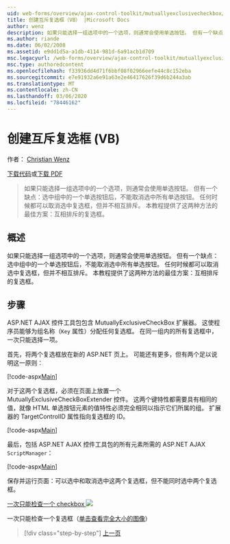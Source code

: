 ```yaml
---
uid: web-forms/overview/ajax-control-toolkit/mutuallyexclusivecheckbox/creating-mutually-exclusive-checkboxes-vb
title: 创建互斥复选框（VB） |Microsoft Docs
author: wenz
description: 如果只能选择一组选项中的一个选项，则通常会使用单选按钮。 但有一个缺点：选中组中的一个单选按钮后,。
ms.author: riande
ms.date: 06/02/2008
ms.assetid: e9dd1d5a-a1db-4114-981d-6a91acb1d709
msc.legacyurl: /web-forms/overview/ajax-control-toolkit/mutuallyexclusivecheckbox/creating-mutually-exclusive-checkboxes-vb
msc.type: authoredcontent
ms.openlocfilehash: f33936dd4d71f6bbf08f02966eefe44c8c152eba
ms.sourcegitcommit: e7e91932a6e91a63e2e46417626f39d6b244a3ab
ms.translationtype: MT
ms.contentlocale: zh-CN
ms.lasthandoff: 03/06/2020
ms.locfileid: "78446162"
---
```

# <a name="creating-mutually-exclusive-checkboxes-vb"></a>创建互斥复选框 (VB)

作者： [Christian Wenz](https://github.com/wenz)

[下载代码](https://download.microsoft.com/download/9/3/f/93f8daea-bebd-4821-833b-95205389c7d0/MutuallyExclusiveCheckBox0.vb.zip)或[下载 PDF](https://download.microsoft.com/download/b/6/a/b6ae89ee-df69-4c87-9bfb-ad1eb2b23373/mutuallyexclusivecheckbox0VB.pdf)

> 如果只能选择一组选项中的一个选项，则通常会使用单选按钮。 但有一个缺点：选中组中的一个单选按钮后，不能取消选中所有单选按钮。 任何时候都可以取消选中复选框，但并不相互排斥。 本教程提供了这两种方法的最佳方案：互相排斥的复选框。

## <a name="overview"></a>概述

如果只能选择一组选项中的一个选项，则通常会使用单选按钮。 但有一个缺点：选中组中的一个单选按钮后，不能取消选中所有单选按钮。 任何时候都可以取消选中复选框，但并不相互排斥。 本教程提供了这两种方法的最佳方案：互相排斥的复选框。

## <a name="steps"></a>步骤

ASP.NET AJAX 控件工具包包含 MutuallyExclusiveCheckBox 扩展器。 这使程序员能够为组名称（`Key` 属性）分配任何复选框。 在同一组内的所有复选框中，一次只能选择一项。

首先，将两个复选框放在新的 ASP.NET 页上。 可能还有更多，但有两个足以说明这一原则：

[!code-aspx[Main](creating-mutually-exclusive-checkboxes-vb/samples/sample1.aspx)]

对于这两个复选框，必须在页面上放置一个 MutuallyExclusiveCheckBoxExtender 控件。 这两个键特性都需要具有相同的值，就像 HTML 单选按钮元素的值特性必须完全相同以指示它们所属的组。 扩展器的 TargetControlID 属性指向复选框的 ID。

[!code-aspx[Main](creating-mutually-exclusive-checkboxes-vb/samples/sample2.aspx)]

最后，包括 ASP.NET AJAX 控件工具包的所有元素所需的 ASP.NET AJAX `ScriptManager`：

[!code-aspx[Main](creating-mutually-exclusive-checkboxes-vb/samples/sample3.aspx)]

保存并运行页面：可以选中和取消选中这两个复选框，但不能同时选中两个复选框。

[一次只能检查一个 checkbox ![](creating-mutually-exclusive-checkboxes-vb/_static/image2.png)](creating-mutually-exclusive-checkboxes-vb/_static/image1.png)

一次只能检查一个复选框（[单击查看完全大小的图像](creating-mutually-exclusive-checkboxes-vb/_static/image3.png)）

> [!div class="step-by-step"]
> [上一页](creating-mutually-exclusive-checkboxes-cs.md)
